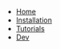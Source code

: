 <!-- docs/_navbar.md -->

* [Home](/)
* [Installation](/INSTALL)
* [Tutorials](/tutorial)
* [Dev](/dev)
